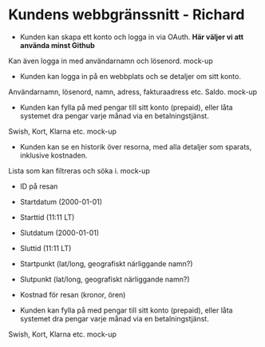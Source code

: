 # Kundens webbgränssnitt - Richard

* Kunden kan skapa ett konto och logga in via OAuth. **Här väljer vi att använda minst Github**

Kan även logga in med användarnamn och lösenord. mock-up

* Kunden kan logga in på en webbplats och se detaljer om sitt konto.

Användarnamn, lösenord, namn, adress, fakturaadress etc. Saldo. mock-up

* Kunden kan fylla på med pengar till sitt konto (prepaid), eller låta systemet dra pengar varje månad via en betalningstjänst.  

Swish, Kort, Klarna etc. mock-up

* Kunden kan se en historik över resorna, med alla detaljer som sparats, inklusive kostnaden.

Lista som kan filtreras och söka i. mock-up

* ID på resan
* Startdatum (2000-01-01)
* Starttid (11:11 LT)
* Slutdatum (2000-01-01)
* Sluttid (11:11 LT)
* Startpunkt (lat/long, geografiskt närliggande namn?)
* Slutpunkt (lat/long, geografiskt närliggande namn?)
* Kostnad för resan (kronor, ören)

* Kunden kan fylla på med pengar till sitt konto (prepaid), eller låta systemet dra pengar varje månad via en betalningstjänst.  

Swish, Kort, Klarna etc. mock-up

